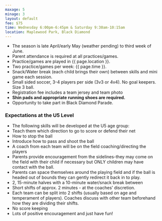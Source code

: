 ```yaml
---
maxage: 5
minage: 3
layout: default
fee: $75
time: Wednesday 6:00pm-6:45pm & Saturday 9:30am-10:15am
location: Maplewood Park, Black Diamond
---
```


- The season is late April/early May (weather pending) to third week of June.
- Parent attendance is required at all practices/games.
- Practice/games are played in {{ page.location }}.
- Two practice/games per week: {{ page.time }}.
- Snack/Water break (each child brings their own) between skills and mini game each session.
- Small sided soccer, 3-4 players per side (3v3 or 4v4). No goal keepers. Size 3 ball.
- Registration fee includes a team jersey and team photo
- **Shin pads and appropriate running shoes are required.**
- Opportunity to take part in Black Diamond Parade.
 

### Expectations at the U5 Level


- The following skills will be developed at the U5 age group:
- Teach them which direction to go to score or defend their net
- How to stop the ball
- Introduce how to pass and shoot the ball
- A coach from each team will be on the field coaching/directing the players
- Parents provide encouragement from the sidelines-they may come on the field with their child if necessary but ONLY children may have contact with the ball.
- Parents can space themselves around the playing field and if the ball is headed out of bounds they can gently redirect it back in to play.
- 2, 15-minute halves with a 10-minute water/snack break between
- Short shifts of approx. 2 minutes - at the coaches’ discretion.
- Each team can be split into 2 shifts (usually based on age and temperament of players). Coaches discuss with other team beforehand how they are dividing their shifts.
- No score keeping
- Lots of positive encouragement and just have fun!
